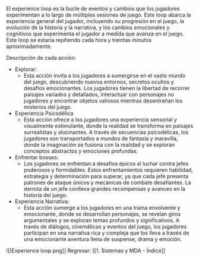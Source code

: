 El experience loop es la bucle de eventos y cambios que los jugadores experimentan a lo largo de múltiples sesiones de juego. Este loop abarca la experiencia general del jugador, incluyendo su progresión en el juego, la evolución de la historia y la narrativa, y los cambios emocionales y cognitivos que experimenta el jugador a medida que avanza en el juego. Este loop se estaría repitiendo cada hora y treintas minutos aproximadamente.

Descripción de cada acción:
- Explorar:
	- Esta acción invita a los jugadores a sumergirse en el vasto mundo del juego, descubriendo nuevos entornos, secretos ocultos y desafíos emocionantes. Los jugadores tienen la libertad de recorrer paisajes variados y detallados, interactuar con personajes no jugadores y encontrar objetos valiosos mientras desentrañan los misterios del juego.
- Experiencia Psicodélica
	- Esta acción ofrece a los jugadores una experiencia sensorial y visualmente estimulante, donde la realidad se transforma en paisajes surrealistas y alucinantes. A través de secuencias psicodélicas, los jugadores son transportados a mundos de fantasía y maravilla, donde la imaginación se fusiona con la realidad y se exploran conceptos abstractos y emociones profundas.
- Enfrentar bosses:
	- Los jugadores se enfrentan a desafíos épicos al luchar contra jefes poderosos y formidables. Estos enfrentamientos requieren habilidad, estrategia y determinación para superar, ya que cada jefe presenta patrones de ataque únicos y mecánicas de combate desafiantes. La derrota de un jefe conlleva grandes recompensas y avances en la historia del juego.
- Experiencia Narrativa:
	- Esta acción sumerge a los jugadores en una trama envolvente y emocionante, donde se desarrollan personajes, se revelan giros argumentales y se exploran temas profundos y significativos. A través de diálogos, cinemáticas y eventos del juego, los jugadores participan en una narrativa rica y compleja que los lleva a través de una emocionante aventura llena de suspense, drama y emoción.

![[Experience loop.png]]
Regresar: [[1. Sistemas y MDA - Índice]]